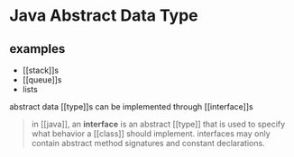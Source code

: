 # Java Abstract Data Type

## examples

- [[stack]]s
- [[queue]]s
- lists

abstract data [[type]]s can be implemented through [[interface]]s

> in [[java]], an **interface** is an abstract [[type]] that is used to specify what behavior a [[class]] should implement. interfaces may only contain abstract method signatures and constant declarations.
